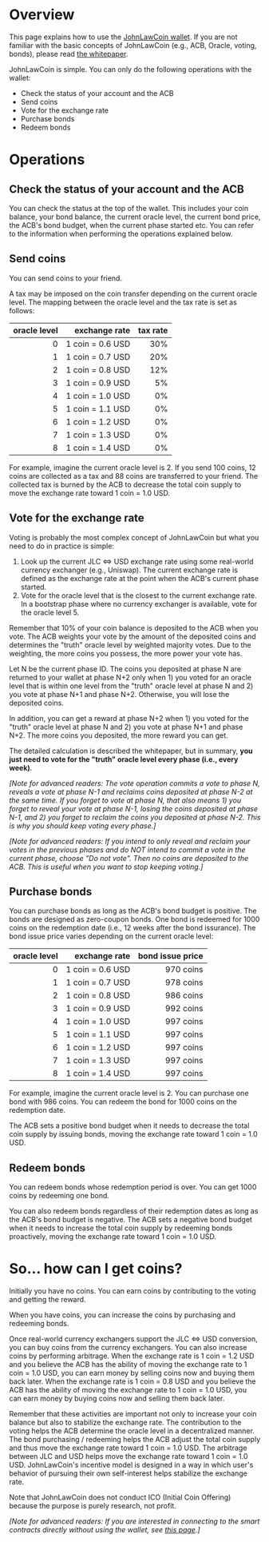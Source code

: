 # Overview

This page explains how to use the [JohnLawCoin wallet](https://xharaken.github.io/john-law-coin/wallet/wallet.html). If you are not familiar with the basic concepts of JohnLawCoin (e.g., ACB, Oracle, voting, bonds), please read [the whitepaper](./docs/whitepaper.pdf).

JohnLawCoin is simple. You can only do the following operations with the wallet:

* Check the status of your account and the ACB
* Send coins
* Vote for the exchange rate
* Purchase bonds
* Redeem bonds

# Operations

## Check the status of your account and the ACB

You can check the status at the top of the wallet. This includes your coin balance, your bond balance, the current oracle level, the current bond price, the ACB's bond budget, when the current phase started etc. You can refer to the information when performing the operations explained below.

## Send coins

You can send coins to your friend.

A tax may be imposed on the coin transfer depending on the current oracle level. The mapping between the oracle level and the tax rate is set as follows:

| oracle level | exchange rate | tax rate |
| ---: | ---: | ---: |
| 0 | 1 coin = 0.6 USD | 30% |
| 1 | 1 coin = 0.7 USD | 20% |
| 2 | 1 coin = 0.8 USD | 12% |
| 3 | 1 coin = 0.9 USD | 5% |
| 4 | 1 coin = 1.0 USD | 0% |
| 5 | 1 coin = 1.1 USD | 0% |
| 6 | 1 coin = 1.2 USD | 0% |
| 7 | 1 coin = 1.3 USD | 0% |
| 8 | 1 coin = 1.4 USD | 0% |

For example, imagine the current oracle level is 2. If you send 100 coins, 12 coins are collected as a tax and 88 coins are transferred to your friend. The collected tax is burned by the ACB to decrease the total coin supply to move the exchange rate toward 1 coin = 1.0 USD.

## Vote for the exchange rate

Voting is probably the most complex concept of JohnLawCoin but what you need to do in practice is simple:

1. Look up the current JLC <=> USD exchange rate using some real-world currency exchanger (e.g., Uniswap). The current exchange rate is defined as the exchange rate at the point when the ACB's current phase started.
1. Vote for the oracle level that is the closest to the current exchange rate. In a bootstrap phase where no currency exchanger is available, vote for the oracle level 5.

Remember that 10% of your coin balance is deposited to the ACB when you vote. The ACB weights your vote by the amount of the deposited coins and determines the "truth" oracle level by weighted majority votes. Due to the weighting, the more coins you possess, the more power your vote has.

Let N be the current phase ID. The coins you deposited at phase N are returned to your wallet at phase N+2 only when 1) you voted for an oracle level that is within one level from the "truth" oracle level at phase N and 2) you vote at phase N+1 and phase N+2. Otherwise, you will lose the deposited coins.

In addition, you can get a reward at phase N+2 when 1) you voted for the "truth" oracle level at phase N and 2) you vote at phase N+1 and phase N+2. The more coins you deposited, the more reward you can get.

The detailed calculation is described the whitepaper, but in summary, **you just need to vote for the "truth" oracle level every phase (i.e., every week)**.

*[Note for advanced readers: The vote operation commits a vote to phase N, reveals a vote at phase N-1 and reclaims coins deposited at phase N-2 at the same time. If you forget to vote at phase N, that also means 1) you forget to reveal your vote at phase N-1, losing the coins deposited at phase N-1, and 2) you forget to reclaim the coins you deposited at phase N-2. This is why you should keep voting every phase.]*

*[Note for advanced readers: If you intend to only reveal and reclaim your votes in the previous phases and do NOT intend to commit a vote in the current phase, choose "Do not vote". Then no coins are deposited to the ACB. This is useful when you want to stop keeping voting.]*

## Purchase bonds

You can purchase bonds as long as the ACB's bond budget is positive. The bonds are designed as zero-coupon bonds. One bond is redeemed for 1000 coins on the redemption date (i.e., 12 weeks after the bond issurance). The bond issue price varies depending on the current oracle level:

| oracle level | exchange rate | bond issue price |
| ---: | ---: | ---: |
| 0 | 1 coin = 0.6 USD | 970 coins |
| 1 | 1 coin = 0.7 USD | 978 coins |
| 2 | 1 coin = 0.8 USD | 986 coins |
| 3 | 1 coin = 0.9 USD | 992 coins |
| 4 | 1 coin = 1.0 USD | 997 coins |
| 5 | 1 coin = 1.1 USD | 997 coins |
| 6 | 1 coin = 1.2 USD | 997 coins |
| 7 | 1 coin = 1.3 USD | 997 coins |
| 8 | 1 coin = 1.4 USD | 997 coins |

For example, imagine the current oracle level is 2. You can purchase one bond with 986 coins. You can redeem the bond for 1000 coins on the redemption date.

The ACB sets a positive bond budget when it needs to decrease the total coin supply by issuing bonds, moving the exchange rate toward 1 coin = 1.0 USD.

## Redeem bonds

You can redeem bonds whose redemption period is over. You can get 1000 coins by redeeming one bond.

You can also redeem bonds regardless of their redemption dates as long as the ACB's bond budget is negative. The ACB sets a negative bond budget when it needs to increase the total coin supply by redeeming bonds proactively, moving the exchange rate toward 1 coin = 1.0 USD.

# So... how can I get coins?

Initially you have no coins. You can earn coins by contributing to the voting and getting the reward.

When you have coins, you can increase the coins by purchasing and redeeming bonds.

Once real-world currency exchangers support the JLC <=> USD conversion, you can buy coins from the currency exchangers. You can also increase coins by performing arbitrage. When the exchange rate is 1 coin = 1.2 USD and you believe the ACB has the ability of moving the exchange rate to 1 coin = 1.0 USD, you can earn money by selling coins now and buying them back later. When the exchange rate is 1 coin = 0.8 USD and you believe the ACB has the ability of moving the exchange rate to 1 coin = 1.0 USD, you can earn money by buying coins now and selling them back later.

Remember that these activities are important not only to increase your coin balance but also to stabilize the exchange rate. The contribution to the voting helps the ACB determine the oracle level in a decentralized manner. The bond purchasing / redeeming helps the ACB adjust the total coin supply and thus move the exchange rate toward 1 coin = 1.0 USD. The arbitrage between JLC and USD helps move the exchange rate toward 1 coin = 1.0 USD. JohnLawCoin's incentive model is designed in a way in which user's behavior of pursuing their own self-interest helps stabilize the exchange rate.

Note that JohnLawCoin does not conduct ICO (Initial Coin Offering) because the purpose is purely research, not profit.

*[Note for advanced readers: If you are interested in connecting to the smart contracts directly without using the wallet, see [this page](./HowToUseConsole.md).]*
